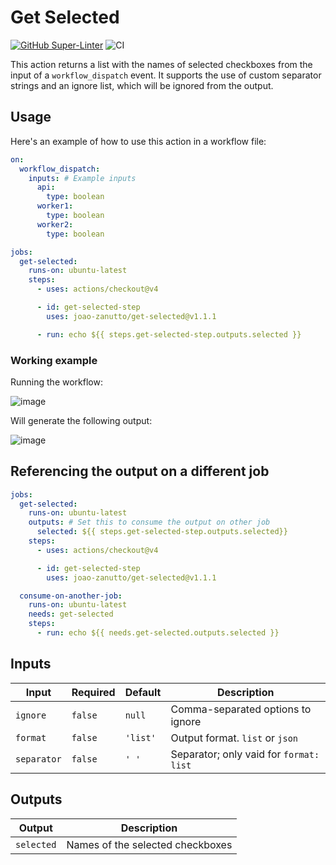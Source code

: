 # Get Selected

[![GitHub Super-Linter](https://github.com/joao-zanutto/get-selected/actions/workflows/linter.yml/badge.svg)](https://github.com/super-linter/super-linter)
![CI](https://github.com/joao-zanutto/get-selected/actions/workflows/ci.yml/badge.svg)

This action returns a list with the names of selected checkboxes from the input
of a `workflow_dispatch` event. It supports the use of custom separator strings
and an ignore list, which will be ignored from the output.

## Usage

Here's an example of how to use this action in a workflow file:

```yml
on:
  workflow_dispatch:
    inputs: # Example inputs
      api:
        type: boolean
      worker1:
        type: boolean
      worker2:
        type: boolean

jobs:
  get-selected:
    runs-on: ubuntu-latest
    steps:
      - uses: actions/checkout@v4

      - id: get-selected-step
        uses: joao-zanutto/get-selected@v1.1.1

      - run: echo ${{ steps.get-selected-step.outputs.selected }}
```

### Working example

Running the workflow:

![image](https://github.com/joao-zanutto/get-selected/assets/11475695/fd4382c4-6733-45ca-b40a-f43df5f090ca)

Will generate the following output:

![image](https://github.com/joao-zanutto/get-selected/assets/11475695/f0d4a4c8-9523-477e-87ec-b7110b5c0816)

## Referencing the output on a different job

```yaml
jobs:
  get-selected:
    runs-on: ubuntu-latest
    outputs: # Set this to consume the output on other job
      selected: ${{ steps.get-selected-step.outputs.selected}}
    steps:
      - uses: actions/checkout@v4

      - id: get-selected-step
        uses: joao-zanutto/get-selected@v1.1.1

  consume-on-another-job:
    runs-on: ubuntu-latest
    needs: get-selected
    steps:
      - run: echo ${{ needs.get-selected.outputs.selected }}
```

## Inputs

| Input       | Required | Default  | Description                             |
| ----------- | -------- | -------- | --------------------------------------- |
| `ignore`    | `false`  | `null`   | Comma-separated options to ignore       |
| `format`    | `false`  | `'list'` | Output format. `list` or `json`         |
| `separator` | `false`  | `' '`    | Separator; only vaid for `format: list` |

## Outputs

| Output     | Description                      |
| ---------- | -------------------------------- |
| `selected` | Names of the selected checkboxes |
